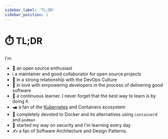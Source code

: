 ```yaml
---
sidebar_label: 'TL;DR'
sidebar_position: 1
---
```

# ⏱️ TL;DR

I'm

- 🤗 an open source enthusiast
- ℹ️ a maintainer and good collaborator for open source projects
- 🤟 in a strong relationship with the DevOps Culture
- 💪 in love with empowering developers in the process of delivering good software
- 📖 a continuous learner. I never forget that the best way to learn is by doing it.
- 🛥️ a fan of the [Kubernetes](https://kubernetes.io/) and Containers ecosystem
- 🐋 completely devoted to Docker and its alternatives using `containerd` and `podman`
- 🔐 started my way on security and I'm learning every day
- ✍️ a fan of Software Architecture and Design Patterns.